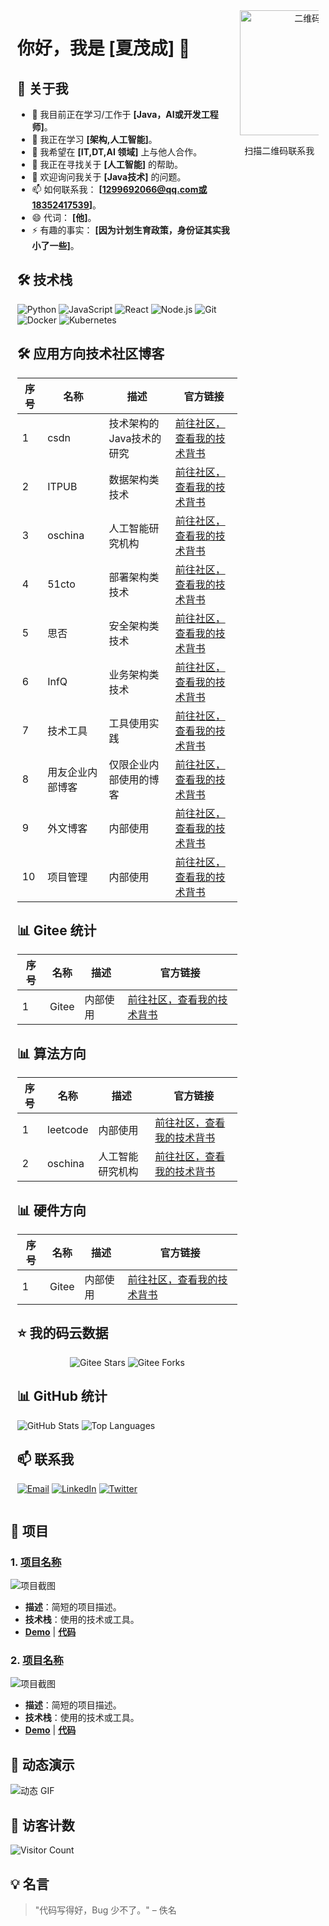 <!-- 使用 Markdown 实现左右布局 -->
<div align="center">

<!-- 左侧内容 -->
<div style="display: inline-block; text-align: left; width: 70%; vertical-align: top;">
  <h1>你好，我是 [夏茂成] 👋</h1>

  ## 🚀 关于我
  - 🔭 我目前正在学习/工作于 **[Java，AI或开发工程师]**。
  - 🌱 我正在学习 **[架构,人工智能]**。
  - 👯 我希望在 **[IT,DT,AI 领域]** 上与他人合作。
  - 🤔 我正在寻找关于 **[人工智能]** 的帮助。
  - 💬 欢迎询问我关于 **[Java技术]** 的问题。
  - 📫 如何联系我： **[1299692066@qq.com或18352417539]**。
  - 😄 代词： **[他]**。
  - ⚡ 有趣的事实： **[因为计划生育政策，身份证其实我小了一些]**。

  ## 🛠️ 技术栈
  ![Python](https://img.shields.io/badge/Python-3776AB?style=for-the-badge&logo=python&logoColor=white)
  ![JavaScript](https://img.shields.io/badge/JavaScript-F7DF1E?style=for-the-badge&logo=javascript&logoColor=black)
  ![React](https://img.shields.io/badge/React-61DAFB?style=for-the-badge&logo=react&logoColor=black)
  ![Node.js](https://img.shields.io/badge/Node.js-339933?style=for-the-badge&logo=node.js&logoColor=white)
  ![Git](https://img.shields.io/badge/Git-F05032?style=for-the-badge&logo=git&logoColor=white)
  ![Docker](https://img.shields.io/badge/Docker-2496ED?style=for-the-badge&logo=docker&logoColor=white)
  ![Kubernetes](https://img.shields.io/badge/Kubernetes-326CE5?style=for-the-badge&logo=kubernetes&logoColor=white)
   ## 🛠️ 应用方向技术社区博客
| 序号 | 名称              | 描述                     | 官方链接                          |
|------|-------------------|--------------------------|-----------------------------------|
| 1    | csdn            |  技术架构的Java技术的研究             | [前往社区，查看我的技术背书](https://blog.csdn.net/xiamaocheng?type=blog)     |
| 2    |ITPUB    | 数据架构类技术        | [前往社区，查看我的技术背书](https://blog.itpub.net/myarticle/) |
| 3    | oschina            | 人工智能研究机构         | [前往社区，查看我的技术背书](https://my.oschina.net/AIGenius)      |
| 4    | 51cto   | 部署架构类技术           | [前往社区，查看我的技术背书](https://blog.51cto.com/u_7050893)|
| 5    | 思否  | 安全架构类技术           | [前往社区，查看我的技术背书](https://segmentfault.com/u/kuanrongdeshafa) |
| 6    | InfQ  | 业务架构类技术           | [前往社区，查看我的技术背书](https://www.infoq.cn/profile/8E8D58FE040264/publish) |
| 7    | 技术工具  | 工具使用实践           | [前往社区，查看我的技术背书](https://juejin.cn/user/2335797457463879) |
| 8    | 用友企业内部博客  | 仅限企业内部使用的博客           | [前往社区，查看我的技术背书](https://community.yonyou.com/login?redirect=%2Fportal.php&mod=list&catid=2) |
| 9    | 外文博客  | 内部使用           | [前往社区，查看我的技术背书](https://dev.to/) |
| 10    | 项目管理  | 内部使用           | [前往社区，查看我的技术背书](https://my.pmi.org/?_gl=1*tjg3mm*_gcl_au*MjQwOTM1NjA5LjE3MzYxMjczNDYuMTkyMzc0ODM1NC4xNzQzMjQxNzQ2LjE3NDMyNDE3NDU.) |
 ## 📊 Gitee 统计
| 序号 | 名称              | 描述                     | 官方链接                          |
|------|-------------------|--------------------------|-----------------------------------|
| 1    | Gitee  | 内部使用           | [前往社区，查看我的技术背书](https://gitee.com/mcxia/) |
 ## 📊 算法方向
| 序号 | 名称              | 描述                     | 官方链接                          |
|------|-------------------|--------------------------|-----------------------------------|
| 1    | leetcode  | 内部使用           | [前往社区，查看我的技术背书](https://leetcode.cn/) |
| 2    | oschina            | 人工智能研究机构         | [前往社区，查看我的技术背书](https://my.oschina.net/AIGenius)      |
 ## 📊 硬件方向
| 序号 | 名称              | 描述                     | 官方链接                          |
|------|-------------------|--------------------------|-----------------------------------|
| 1    | Gitee  | 内部使用           | [前往社区，查看我的技术背书](https://gitee.com/mcxia/) |
## ⭐ 我的码云数据

<p align="center">
  <img src="https://gitee.com/mcxia/ebook/badge/star.svg" alt="Gitee Stars">
  <img src="https://gitee.com/mcxia/ebook/badge/fork.svg" alt="Gitee Forks">
</p>

  ## 📊 GitHub 统计
  ![GitHub Stats](https://github-readme-stats.vercel.app/api?username=xiamaocheng&show_icons=true&theme=radical)
  ![Top Languages](https://github-readme-stats.vercel.app/api/top-langs/?username=xiamaocheng&layout=compact&theme=radical)

  ## 📫 联系我
  [![Email](https://img.shields.io/badge/Email-D14836?style=for-the-badge&logo=gmail&logoColor=white)](mailto:1299692066@qq.com)
  [![LinkedIn](https://img.shields.io/badge/LinkedIn-0077B5?style=for-the-badge&logo=linkedin&logoColor=white)](你的LinkedIn链接)
  [![Twitter](https://img.shields.io/badge/Twitter-1DA1F2?style=for-the-badge&logo=twitter&logoColor=white)](你的Twitter链接)
</div>

<!-- 右侧二维码 -->
<div style="display: inline-block; text-align: center; width: 25%; vertical-align: top;">
  <img src="https://github.com/user-attachments/assets/70d087b2-027a-4d3f-88a3-c774a1ff350a" alt="二维码" width="200" /> <!-- 替换为你的二维码链接 -->
  <br />
  <p>扫描二维码联系我</p>
</div>

</div>

<!-- 项目展示 -->
## 🚀 项目
### 1. [项目名称](项目链接)
![项目截图](https://via.placeholder.com/800x400) <!-- 替换为项目截图链接 -->
- **描述**：简短的项目描述。
- **技术栈**：使用的技术或工具。
- **[Demo](Demo链接)** | **[代码](代码链接)**

### 2. [项目名称](项目链接)
![项目截图](https://via.placeholder.com/800x400) <!-- 替换为项目截图链接 -->
- **描述**：简短的项目描述。
- **技术栈**：使用的技术或工具。
- **[Demo](Demo链接)** | **[代码](代码链接)**

<!-- 动态 GIF -->
## 🎥 动态演示
![动态 GIF](https://via.placeholder.com/800x400.gif) <!-- 替换为动态 GIF 链接 -->

<!-- 访客计数 -->
## 👀 访客计数
![Visitor Count](https://profile-counter.glitch.me/xiamaocheng/count.svg)

<!-- 名言或有趣的话 -->
## 💡 名言
> "代码写得好，Bug 少不了。" – 佚名
